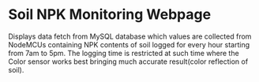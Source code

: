# Soil NPK Monitoring Webpage
Displays data fetch from MySQL database which values are collected from NodeMCUs containing NPK contents of soil logged for every hour starting from 7am to 5pm. The logging time is restricted at such time where the Color sensor works best bringing much accurate result(color reflection of soil).  
